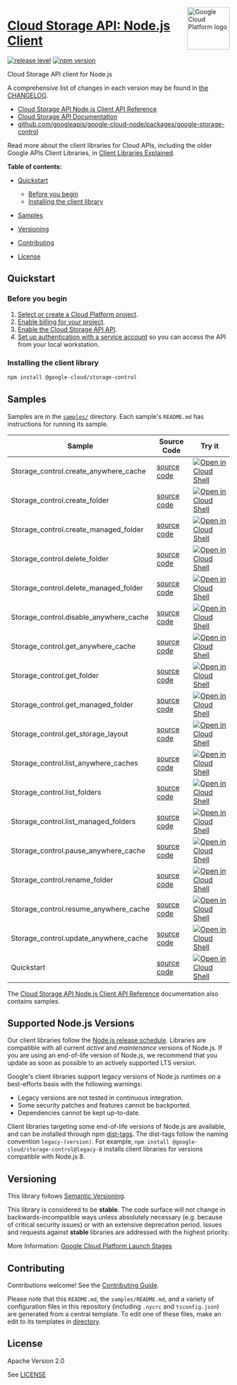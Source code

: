 [//]: # "This README.md file is auto-generated, all changes to this file will be lost."
[//]: # "To regenerate it, use `python -m synthtool`."
<img src="https://avatars2.githubusercontent.com/u/2810941?v=3&s=96" alt="Google Cloud Platform logo" title="Google Cloud Platform" align="right" height="96" width="96"/>

# [Cloud Storage API: Node.js Client](https://github.com/googleapis/google-cloud-node/tree/main/packages/google-storage-control)

[![release level](https://img.shields.io/badge/release%20level-stable-brightgreen.svg?style=flat)](https://cloud.google.com/terms/launch-stages)
[![npm version](https://img.shields.io/npm/v/@google-cloud/storage-control.svg)](https://www.npmjs.org/package/@google-cloud/storage-control)




Cloud Storage API client for Node.js


A comprehensive list of changes in each version may be found in
[the CHANGELOG](https://github.com/googleapis/google-cloud-node/tree/main/packages/google-storage-control/CHANGELOG.md).

* [Cloud Storage API Node.js Client API Reference][client-docs]
* [Cloud Storage API Documentation][product-docs]
* [github.com/googleapis/google-cloud-node/packages/google-storage-control](https://github.com/googleapis/google-cloud-node/tree/main/packages/google-storage-control)

Read more about the client libraries for Cloud APIs, including the older
Google APIs Client Libraries, in [Client Libraries Explained][explained].

[explained]: https://cloud.google.com/apis/docs/client-libraries-explained

**Table of contents:**


* [Quickstart](#quickstart)
  * [Before you begin](#before-you-begin)
  * [Installing the client library](#installing-the-client-library)

* [Samples](#samples)
* [Versioning](#versioning)
* [Contributing](#contributing)
* [License](#license)

## Quickstart

### Before you begin

1.  [Select or create a Cloud Platform project][projects].
1.  [Enable billing for your project][billing].
1.  [Enable the Cloud Storage API API][enable_api].
1.  [Set up authentication with a service account][auth] so you can access the
    API from your local workstation.

### Installing the client library

```bash
npm install @google-cloud/storage-control
```




## Samples

Samples are in the [`samples/`](https://github.com/googleapis/google-cloud-node/tree/main/packages/google-storage-control/samples) directory. Each sample's `README.md` has instructions for running its sample.

| Sample                      | Source Code                       | Try it |
| --------------------------- | --------------------------------- | ------ |
| Storage_control.create_anywhere_cache | [source code](https://github.com/googleapis/google-cloud-node/blob/main/packages/google-storage-control/samples/generated/v2/storage_control.create_anywhere_cache.js) | [![Open in Cloud Shell][shell_img]](https://console.cloud.google.com/cloudshell/open?git_repo=https://github.com/googleapis/google-cloud-node&page=editor&open_in_editor=packages/google-storage-control/samples/generated/v2/storage_control.create_anywhere_cache.js,packages/google-storage-control/samples/README.md) |
| Storage_control.create_folder | [source code](https://github.com/googleapis/google-cloud-node/blob/main/packages/google-storage-control/samples/generated/v2/storage_control.create_folder.js) | [![Open in Cloud Shell][shell_img]](https://console.cloud.google.com/cloudshell/open?git_repo=https://github.com/googleapis/google-cloud-node&page=editor&open_in_editor=packages/google-storage-control/samples/generated/v2/storage_control.create_folder.js,packages/google-storage-control/samples/README.md) |
| Storage_control.create_managed_folder | [source code](https://github.com/googleapis/google-cloud-node/blob/main/packages/google-storage-control/samples/generated/v2/storage_control.create_managed_folder.js) | [![Open in Cloud Shell][shell_img]](https://console.cloud.google.com/cloudshell/open?git_repo=https://github.com/googleapis/google-cloud-node&page=editor&open_in_editor=packages/google-storage-control/samples/generated/v2/storage_control.create_managed_folder.js,packages/google-storage-control/samples/README.md) |
| Storage_control.delete_folder | [source code](https://github.com/googleapis/google-cloud-node/blob/main/packages/google-storage-control/samples/generated/v2/storage_control.delete_folder.js) | [![Open in Cloud Shell][shell_img]](https://console.cloud.google.com/cloudshell/open?git_repo=https://github.com/googleapis/google-cloud-node&page=editor&open_in_editor=packages/google-storage-control/samples/generated/v2/storage_control.delete_folder.js,packages/google-storage-control/samples/README.md) |
| Storage_control.delete_managed_folder | [source code](https://github.com/googleapis/google-cloud-node/blob/main/packages/google-storage-control/samples/generated/v2/storage_control.delete_managed_folder.js) | [![Open in Cloud Shell][shell_img]](https://console.cloud.google.com/cloudshell/open?git_repo=https://github.com/googleapis/google-cloud-node&page=editor&open_in_editor=packages/google-storage-control/samples/generated/v2/storage_control.delete_managed_folder.js,packages/google-storage-control/samples/README.md) |
| Storage_control.disable_anywhere_cache | [source code](https://github.com/googleapis/google-cloud-node/blob/main/packages/google-storage-control/samples/generated/v2/storage_control.disable_anywhere_cache.js) | [![Open in Cloud Shell][shell_img]](https://console.cloud.google.com/cloudshell/open?git_repo=https://github.com/googleapis/google-cloud-node&page=editor&open_in_editor=packages/google-storage-control/samples/generated/v2/storage_control.disable_anywhere_cache.js,packages/google-storage-control/samples/README.md) |
| Storage_control.get_anywhere_cache | [source code](https://github.com/googleapis/google-cloud-node/blob/main/packages/google-storage-control/samples/generated/v2/storage_control.get_anywhere_cache.js) | [![Open in Cloud Shell][shell_img]](https://console.cloud.google.com/cloudshell/open?git_repo=https://github.com/googleapis/google-cloud-node&page=editor&open_in_editor=packages/google-storage-control/samples/generated/v2/storage_control.get_anywhere_cache.js,packages/google-storage-control/samples/README.md) |
| Storage_control.get_folder | [source code](https://github.com/googleapis/google-cloud-node/blob/main/packages/google-storage-control/samples/generated/v2/storage_control.get_folder.js) | [![Open in Cloud Shell][shell_img]](https://console.cloud.google.com/cloudshell/open?git_repo=https://github.com/googleapis/google-cloud-node&page=editor&open_in_editor=packages/google-storage-control/samples/generated/v2/storage_control.get_folder.js,packages/google-storage-control/samples/README.md) |
| Storage_control.get_managed_folder | [source code](https://github.com/googleapis/google-cloud-node/blob/main/packages/google-storage-control/samples/generated/v2/storage_control.get_managed_folder.js) | [![Open in Cloud Shell][shell_img]](https://console.cloud.google.com/cloudshell/open?git_repo=https://github.com/googleapis/google-cloud-node&page=editor&open_in_editor=packages/google-storage-control/samples/generated/v2/storage_control.get_managed_folder.js,packages/google-storage-control/samples/README.md) |
| Storage_control.get_storage_layout | [source code](https://github.com/googleapis/google-cloud-node/blob/main/packages/google-storage-control/samples/generated/v2/storage_control.get_storage_layout.js) | [![Open in Cloud Shell][shell_img]](https://console.cloud.google.com/cloudshell/open?git_repo=https://github.com/googleapis/google-cloud-node&page=editor&open_in_editor=packages/google-storage-control/samples/generated/v2/storage_control.get_storage_layout.js,packages/google-storage-control/samples/README.md) |
| Storage_control.list_anywhere_caches | [source code](https://github.com/googleapis/google-cloud-node/blob/main/packages/google-storage-control/samples/generated/v2/storage_control.list_anywhere_caches.js) | [![Open in Cloud Shell][shell_img]](https://console.cloud.google.com/cloudshell/open?git_repo=https://github.com/googleapis/google-cloud-node&page=editor&open_in_editor=packages/google-storage-control/samples/generated/v2/storage_control.list_anywhere_caches.js,packages/google-storage-control/samples/README.md) |
| Storage_control.list_folders | [source code](https://github.com/googleapis/google-cloud-node/blob/main/packages/google-storage-control/samples/generated/v2/storage_control.list_folders.js) | [![Open in Cloud Shell][shell_img]](https://console.cloud.google.com/cloudshell/open?git_repo=https://github.com/googleapis/google-cloud-node&page=editor&open_in_editor=packages/google-storage-control/samples/generated/v2/storage_control.list_folders.js,packages/google-storage-control/samples/README.md) |
| Storage_control.list_managed_folders | [source code](https://github.com/googleapis/google-cloud-node/blob/main/packages/google-storage-control/samples/generated/v2/storage_control.list_managed_folders.js) | [![Open in Cloud Shell][shell_img]](https://console.cloud.google.com/cloudshell/open?git_repo=https://github.com/googleapis/google-cloud-node&page=editor&open_in_editor=packages/google-storage-control/samples/generated/v2/storage_control.list_managed_folders.js,packages/google-storage-control/samples/README.md) |
| Storage_control.pause_anywhere_cache | [source code](https://github.com/googleapis/google-cloud-node/blob/main/packages/google-storage-control/samples/generated/v2/storage_control.pause_anywhere_cache.js) | [![Open in Cloud Shell][shell_img]](https://console.cloud.google.com/cloudshell/open?git_repo=https://github.com/googleapis/google-cloud-node&page=editor&open_in_editor=packages/google-storage-control/samples/generated/v2/storage_control.pause_anywhere_cache.js,packages/google-storage-control/samples/README.md) |
| Storage_control.rename_folder | [source code](https://github.com/googleapis/google-cloud-node/blob/main/packages/google-storage-control/samples/generated/v2/storage_control.rename_folder.js) | [![Open in Cloud Shell][shell_img]](https://console.cloud.google.com/cloudshell/open?git_repo=https://github.com/googleapis/google-cloud-node&page=editor&open_in_editor=packages/google-storage-control/samples/generated/v2/storage_control.rename_folder.js,packages/google-storage-control/samples/README.md) |
| Storage_control.resume_anywhere_cache | [source code](https://github.com/googleapis/google-cloud-node/blob/main/packages/google-storage-control/samples/generated/v2/storage_control.resume_anywhere_cache.js) | [![Open in Cloud Shell][shell_img]](https://console.cloud.google.com/cloudshell/open?git_repo=https://github.com/googleapis/google-cloud-node&page=editor&open_in_editor=packages/google-storage-control/samples/generated/v2/storage_control.resume_anywhere_cache.js,packages/google-storage-control/samples/README.md) |
| Storage_control.update_anywhere_cache | [source code](https://github.com/googleapis/google-cloud-node/blob/main/packages/google-storage-control/samples/generated/v2/storage_control.update_anywhere_cache.js) | [![Open in Cloud Shell][shell_img]](https://console.cloud.google.com/cloudshell/open?git_repo=https://github.com/googleapis/google-cloud-node&page=editor&open_in_editor=packages/google-storage-control/samples/generated/v2/storage_control.update_anywhere_cache.js,packages/google-storage-control/samples/README.md) |
| Quickstart | [source code](https://github.com/googleapis/google-cloud-node/blob/main/packages/google-storage-control/samples/quickstart.js) | [![Open in Cloud Shell][shell_img]](https://console.cloud.google.com/cloudshell/open?git_repo=https://github.com/googleapis/google-cloud-node&page=editor&open_in_editor=packages/google-storage-control/samples/quickstart.js,packages/google-storage-control/samples/README.md) |



The [Cloud Storage API Node.js Client API Reference][client-docs] documentation
also contains samples.

## Supported Node.js Versions

Our client libraries follow the [Node.js release schedule](https://github.com/nodejs/release#release-schedule).
Libraries are compatible with all current _active_ and _maintenance_ versions of
Node.js.
If you are using an end-of-life version of Node.js, we recommend that you update
as soon as possible to an actively supported LTS version.

Google's client libraries support legacy versions of Node.js runtimes on a
best-efforts basis with the following warnings:

* Legacy versions are not tested in continuous integration.
* Some security patches and features cannot be backported.
* Dependencies cannot be kept up-to-date.

Client libraries targeting some end-of-life versions of Node.js are available, and
can be installed through npm [dist-tags](https://docs.npmjs.com/cli/dist-tag).
The dist-tags follow the naming convention `legacy-(version)`.
For example, `npm install @google-cloud/storage-control@legacy-8` installs client libraries
for versions compatible with Node.js 8.

## Versioning

This library follows [Semantic Versioning](http://semver.org/).



This library is considered to be **stable**. The code surface will not change in backwards-incompatible ways
unless absolutely necessary (e.g. because of critical security issues) or with
an extensive deprecation period. Issues and requests against **stable** libraries
are addressed with the highest priority.






More Information: [Google Cloud Platform Launch Stages][launch_stages]

[launch_stages]: https://cloud.google.com/terms/launch-stages

## Contributing

Contributions welcome! See the [Contributing Guide](https://github.com/googleapis/google-cloud-node/blob/main/CONTRIBUTING.md).

Please note that this `README.md`, the `samples/README.md`,
and a variety of configuration files in this repository (including `.nycrc` and `tsconfig.json`)
are generated from a central template. To edit one of these files, make an edit
to its templates in
[directory](https://github.com/googleapis/synthtool).

## License

Apache Version 2.0

See [LICENSE](https://github.com/googleapis/google-cloud-node/blob/main/LICENSE)

[client-docs]: https://cloud.google.com/nodejs/docs/reference/storage-control/latest
[product-docs]: https://cloud.google.com/storage/docs/reference/rpc
[shell_img]: https://gstatic.com/cloudssh/images/open-btn.png
[projects]: https://console.cloud.google.com/project
[billing]: https://support.google.com/cloud/answer/6293499#enable-billing
[enable_api]: https://console.cloud.google.com/flows/enableapi?apiid=storage.googleapis.com
[auth]: https://cloud.google.com/docs/authentication/getting-started
